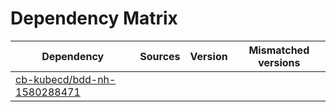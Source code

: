 # Dependency Matrix

Dependency | Sources | Version | Mismatched versions
---------- | ------- | ------- | -------------------
[cb-kubecd/bdd-nh-1580288471](https://github.com/cb-kubecd/bdd-nh-1580288471.git) |  | []() | 
